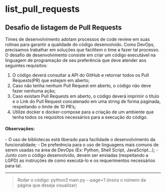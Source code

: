 # list_pull_requests

<h2>Desafio de listagem de Pull Requests</h2>

<p>
Times de desenvolvimento adotam processos de code review em suas rotinas para
garantir a qualidade do código desenvolvido. Como DevOps, precisamos trabalhar
em soluções que facilitem o time a fazer tal processo.
O desafio de desenvolvimento consiste em criar um código executável na linguagem
de programação de seu preferência que deve atender aos seguintes requisitos:
</p>

1. O código deverá consultar a API do GitHub e retornar todos os Pull Requests(PR) que estejam em aberto;
2. Caso não tenha nenhum Pull Request em aberto, o código não deve fazer
nenhuma ação;
3. Caso existam Pull Requests em aberto, o código deverá imprimir o título e o Link do Pull Request concatenado em uma string de forma paginada, respeitando o limite de 10 PR’s;
4. Utilize docker e docker-compose para a criação de um ambiente que tenha todos os requisitos necessários para a execução do código.

<h4>Observações:</h4>
- O uso de bibliotecas está liberado para facilidade o desenvolvimento da
funcionalidade;
- De preferência para o uso de linguagens mais comuns de serem usadas na
área de DevOps (Ex: Python, Shell Script, JavaScript...);
- Junto com o código desenvolvido, devem ser enviadas (respeitando a LGPD)
as instruções de como executá-lo e os requerimentos necessários para tal.


---
> Rodar o código: python3 main.py --page=1 (insira o número da página que deseja visualizar)